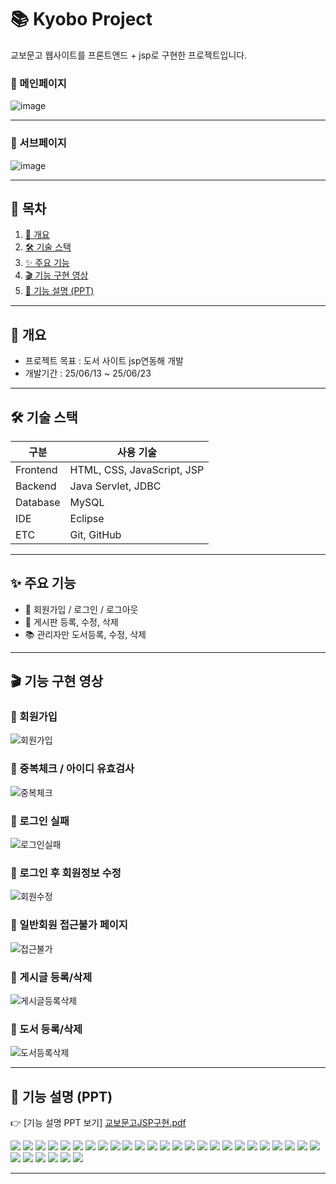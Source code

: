 # 📚 Kyobo Project

교보문고 웹사이트를 프론트앤드 + jsp로 구현한 프로젝트입니다.

### 📂 메인페이지
![image](https://github.com/user-attachments/assets/6c0baabf-fd11-42d4-b172-4e641af4c5e2)


---


### 📂 서브페이지
![image](https://github.com/user-attachments/assets/a29e346d-2762-4ce5-bca9-80667f046691)

---

## 📑 목차
1. [🚩 개요](#개요)
2. [🛠️ 기술 스택](#기술-스택)
3. [✨ 주요 기능](#주요-기능)
4. [🎬 기능 구현 영상](#기능-구현-영상)
5. [🔎 기능 설명 (PPT)](#기능-설명-ppt)

---

## 🚩 개요  
- 프로젝트 목표 : 도서 사이트 jsp연동해 개발<br>
- 개발기간 : 25/06/13 ~ 25/06/23

---

## 🛠️ 기술 스택

| 구분 | 사용 기술 |
|------|-----------|
| Frontend | HTML, CSS, JavaScript, JSP |
| Backend  | Java Servlet, JDBC |
| Database | MySQL |
| IDE | Eclipse |
| ETC | Git, GitHub |

---

## ✨ 주요 기능

- 👤 회원가입 / 로그인 / 로그아웃
- 📝 게시판 등록, 수정, 삭제
- 📚 관리자만 도서등록, 수정, 삭제

---
## 🎬 기능 구현 영상
### 📌 회원가입
![회원가입](https://github.com/user-attachments/assets/c11a5790-a4e4-41de-a887-897d9ea0c86b)

### 📌 중복체크 / 아이디 유효검사
![중복체크](https://github.com/user-attachments/assets/9872e6c4-d108-4e8f-bc0f-9b2673bd0029)

### 📌 로그인 실패
![로그인실패](https://github.com/user-attachments/assets/32512985-a995-49c1-b9c5-c395b0ebd1ff)

### 📌 로그인 후 회원정보 수정
![회원수정](https://github.com/user-attachments/assets/9331c4ca-b25f-4d59-81a0-80ad9c9472bf)

### 📌 일반회원 접근불가 페이지
![접근불가](https://github.com/user-attachments/assets/6c16068b-8461-465b-988e-04352b1710c4)

### 📌 게시글 등록/삭제
![게시글등록삭제](https://github.com/user-attachments/assets/9b28ab06-a3aa-4427-bb8e-e4ba2b97bc66)

### 📌 도서 등록/삭제
![도서등록삭제](https://github.com/user-attachments/assets/c95090b8-5bd3-4818-9eb9-b62eb5a93126)





---

## 🔎 기능 설명 (PPT)

👉 [기능 설명 PPT 보기] [교보문고JSP구현.pdf](https://github.com/user-attachments/files/20856751/JSP.pdf)


  <img src="https://github.com/user-attachments/assets/f6b34cbd-dd82-4dd7-8a2e-40238c8ee9f1" />
  <img src="https://github.com/user-attachments/assets/478deb28-4b32-4abc-9a9f-682ecdb64c5c" />


  <img src="https://github.com/user-attachments/assets/93f5384b-0c60-4495-86f0-52320a72cd4a"/>
  <img src="https://github.com/user-attachments/assets/04ab1fbc-185b-4f1e-a715-a59f285301ba" />


  <img src="https://github.com/user-attachments/assets/bbfcc356-a823-4ea6-aa78-cdaa7965aadd" />
  <img src="https://github.com/user-attachments/assets/3dab6c2f-78ef-4a67-877d-e854abf1f22b"/>

  <img src="https://github.com/user-attachments/assets/2a2216d5-cc2d-422a-ba26-eb3835919c91"/>
  <img src="https://github.com/user-attachments/assets/467b39b9-a287-4ac4-a8c9-98dbc0c2be9f"/>


  <img src="https://github.com/user-attachments/assets/ca56a587-5419-4cd3-8c0f-84733aebb542" />
  <img src="https://github.com/user-attachments/assets/87f099f4-95ac-4bba-b071-7a0fb4e8c8cc" />

  <img src="https://github.com/user-attachments/assets/d590058f-f34c-48fa-b873-0c9b967ff64d" />
  <img src="https://github.com/user-attachments/assets/38d93e24-660c-4d77-a385-a5253b129f87" />


  <img src="https://github.com/user-attachments/assets/817c6a9e-0117-40ac-8f4c-f616ce4062c1"/>
  <img src="https://github.com/user-attachments/assets/58884036-1910-4e29-a56b-2b38abc5e70c" />

  <img src="https://github.com/user-attachments/assets/2875c6ff-6729-44cd-86fe-1e302a9e90c2" />
  <img src="https://github.com/user-attachments/assets/f052a7bf-4055-435a-92b2-137981eb74df" />

  <img src="https://github.com/user-attachments/assets/324a40c1-2d09-4622-9935-5d6fe5db63e0" />
  <img src="https://github.com/user-attachments/assets/23bb786b-56e9-4a9e-8359-7797c2c8fe64" />

  <img src="https://github.com/user-attachments/assets/4819a922-aaf9-4530-b122-c34a1d9c45f5" />
  <img src="https://github.com/user-attachments/assets/5cf27ead-a24d-4542-8b81-17420d64b717" />


  <img src="https://github.com/user-attachments/assets/e882d628-08d1-41a5-b6b1-14602392f13f" />
  <img src="https://github.com/user-attachments/assets/0bb75c96-1300-4856-9fe4-6ed43b3dad07" />


  <img src="https://github.com/user-attachments/assets/a80f6172-cc4f-4e9c-aea3-b422572ed279" />
  <img src="https://github.com/user-attachments/assets/46649a9a-3308-4ef0-bcb3-9587896b4b74" />

  <img src="https://github.com/user-attachments/assets/0ae82a16-f748-4288-9d14-326f51328fe0" />
  <img src="https://github.com/user-attachments/assets/1df75dbb-024e-4037-bebd-9d15bf4fbe40" />

  <img src="https://github.com/user-attachments/assets/f7bfdac5-d025-4e2e-8401-9da5d08eee5c" />
  <img src="https://github.com/user-attachments/assets/b9ce4ab9-72da-4d2b-9c2f-3853bc696636" />

  <img src="https://github.com/user-attachments/assets/a24ea495-31ec-4124-a95b-fd74012386f3" />
  <img src="https://github.com/user-attachments/assets/45190aac-317c-43d1-b7f8-5626d65324e2" />

  <img src="https://github.com/user-attachments/assets/71dc8e7c-4df3-4cfc-a919-7894cefef81e" />


---

